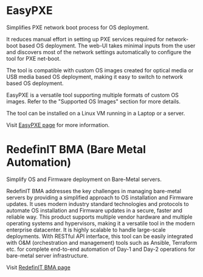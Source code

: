 

# EasyPXE
Simplifies PXE network boot process for OS deployment.

It reduces manual effort in setting up PXE services required for network-boot based OS deployment. The web-UI takes minimal inputs from the user and discovers most of the network settings automatically to configure the tool for PXE net-boot.

The tool is compatible with custom OS images created for optical media or USB media based OS deployment, making it easy to switch to network based OS deployment.

EasyPXE is a versatile tool supporting multiple formats of custom OS images. Refer to the "Supported OS Images" section for more details.

The tool can be installed on a Linux VM running in a Laptop or a server.

Visit [EasyPXE page](https://avirgvd.github.io/easypxe) for more information.



# RedefinIT BMA (Bare Metal Automation)
Simplify OS and Firmware deployment on Bare-Metal servers.

RedefinIT BMA addresses the key challenges in managing bare-metal servers by providing a simplified approach to OS installation and Firmware updates. It uses modern industry standard technologies and protocols to automate OS installation and Firmware updates in a secure, faster and reliable way. This product supports multiple vendor hardware and multiple operating systems and hypervisors, making it a versatile tool in the modern enterprise datacenter. It is highly scalable to handle large-scale deployments. With RESTful API interface, this tool can be easily integrated with O&M (orchestration and management) tools such as Ansible, Terraform etc. for complete end-to-end automation of Day-1 and Day-2 operations for bare-metal server infrastructure. 

Visit [RedefinIT BMA page](https://www.redefinit.com/bma.html)